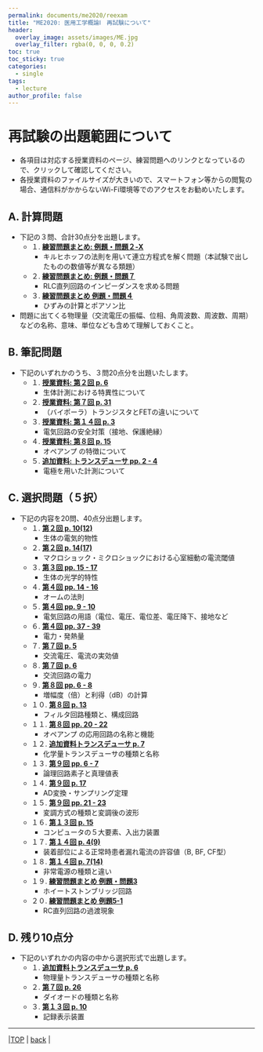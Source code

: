 ```yaml
---
permalink: documents/me2020/reexam
title: "ME2020: 医用工学概論Ⅰ　再試験について"
header:
  overlay_image: assets/images/ME.jpg
  overlay_filter: rgba(0, 0, 0, 0.2)
toc: true
toc_sticky: true
categories:
  - single
tags:
  - lecture
author_profile: false
---
```


# 再試験の出題範囲について
* 各項目は対応する授業資料のページ、練習問題へのリンクとなっているので、クリックして確認してください。
* 各授業資料のファイルサイズが大きいので、スマートフォン等からの閲覧の場合、通信料がかからないWi-Fi環境等でのアクセスをお勧めいたします。 
## A. 計算問題  
* 下記の３問、合計30点分を出題します。
  * １. [**練習問題まとめ: 例題・問題２-X**](../attached/exercise_9up.pdf#page=2)
    * キルヒホッフの法則を用いて連立方程式を解く問題（本試験で出したものの数値等が異なる類題）  
  * ２. [**練習問題まとめ: 例題・問題７**](../attached/exercise_9up.pdf#page=6)
    * RLC直列回路のインピーダンスを求める問題  
  * ３. [**練習問題まとめ 例題・問題４**](../attached/exercise_9up.pdf#page=4)
    * ひずみの計算とポアソン比  
* 問題に出てくる物理量（交流電圧の振幅、位相、角周波数、周波数、周期）などの名称、意味、単位なども含めて理解しておくこと。
  
## B. 筆記問題
* 下記のいずれかのうち、３問20点分を出題いたします。
  * １. [**授業資料: 第２回 p. 6**](../attached/lecture2_cmp.pdf#page=6)
    * 生体計測における特異性について  
  * ２. [**授業資料: 第７回 p. 31**](../attached/lecture7_cmp.pdf#page=32)
    * （バイポーラ）トランジスタとFETの違いについて  
  * ３. [**授業資料: 第１４回 p. 3**](../attached/lecture14.pdf#page=3)
    * 電気回路の安全対策（接地、保護絶縁）  
  * ４. [**授業資料: 第８回 p. 15**](../attached/lecture8.pdf#page=16)
    * オペアンプ の特徴について  
  * ５. [**追加資料: トランスデューサ pp. 2 - 4**](../attached/transducer.pdf#page=2)
    * 電極を用いた計測について  
  
## C. 選択問題（５択）  
* 下記の内容を20問、40点分出題します。  
  * １. [**第２回 p. 10(12)**](../attached/lecture2_cmp.pdf#page=10) 
    * 生体の電気的物性  
  * ２. [**第２回 p. 14(17)**](../attached/lecture2_cmp.pdf#page=14)
    * マクロショック・ミクロショックにおける心室細動の電流閾値  
  * ３. [**第３回 pp. 15 - 17**](../attached/lecture3.pdf#page=16)
    * 生体の光学的特性  
  * ４. [**第４回 pp. 14 - 16**](../attached/lecture4.pdf#page=14)
    * オームの法則  
  * ５. [**第４回 pp. 9 - 10**](../attached/lecture4.pdf#page=9)
    * 電気回路の用語（電位、電圧、電位差、電圧降下、接地など  
  * ６. [**第４回 pp. 37 - 39**](../attached/lecture4.pdf#page=37)
    * 電力・発熱量
  * ７. [**第７回 p. 5**](../attached/lecture7_cmp.pdf#page=6)
    * 交流電圧、電流の実効値
  * ８. [**第７回 p. 6**](../attached/lecture7_cmp.pdf#page=7)
    * 交流回路の電力  
  * ９. [**第８回 pp. 6 - 8**](../attached/lecture8.pdf#page=8)
    * 増幅度（倍）と利得（dB）の計算  
  * １０. [**第８回 p. 13**](../attached/lecture8.pdf#page=14)
    * フィルタ回路種類と、構成回路  
  * １１. [**第８回 pp. 20 - 22**](../attached/lecture8.pdf#page=21)
    * オペアンプ の応用回路の名称と機能 
  * １２. [**追加資料トランスデューサ p. 7**](../attached/transducer.pdf#page=7)
    * 化学量トランスデューサの種類と名称 
  * １３. [**第９回 pp. 6 - 7**](../attached/lecture9.pdf#page=6)
    * 論理回路素子と真理値表  
  * １４. [**第９回 p. 17**](../attached/lecture9.pdf#page=17)
    * AD変換・サンプリング定理  
  * １５. [**第９回 pp. 21 - 23**](../attached/lecture9.pdf#page=21)
    * 変調方式の種類と変調後の波形  
  * １６. [**第１３回 p. 15**](../attached/lecture13_cmp.pdf#page=15)
    * コンピュータの５大要素、入出力装置  
  * １７. [**第１４回 p. 4(9)**](../attached/lecture14.pdf#page=4)
    * 装着部位による正常時患者漏れ電流の許容値（B, BF, CF型）  
  * １８. [**第１４回 p. 7(14)**](../attached/lecture14.pdf#page=7)
    * 非常電源の種類と違い  
  * １９. [**練習問題まとめ 例題・問題3**](../attached/exercise_9up.pdf#page=3)
    * ホイートストンブリッジ回路  
  * ２０. [**練習問題まとめ 例題5-1**](../attached/exercise_9up.pdf#page=4)
    * RC直列回路の過渡現象  

## D. 残り10点分
* 下記のいずれかの内容の中から選択形式で出題します。
  * １. [**追加資料トランスデューサ p. 6**](../attached/transducer.pdf#page=6)  
    * 物理量トランスデューサの種類と名称
  * ２. [**第７回 p. 26**](../attached/lecture7_cmp.pdf#page=27)
    * ダイオードの種類と名称
  * ３. [**第１３回 p. 10**](../attached/lecture13_cmp.pdf#page=10)
    * 記録表示装置
  
---
  
|[TOP](/) | <a href="javascript:history.back()">back</a> |
